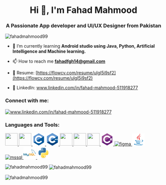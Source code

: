 <h1 align="center">Hi 👋, I'm Fahad Mahmood</h1>
<h3 align="center">A Passionate App developer and UI/UX Designer from Pakistan</h3>

<p align="left"> <img src="https://komarev.com/ghpvc/?username=fahadmahmood99&label=Profile%20views&color=0e75b6&style=flat" alt="fahadmahmood99" /> </p>

- 🌱 I’m currently learning **Android studio using Java, Python, Artificial Intelligence and Machine learning.**

- 📫 How to reach me **fahadfgh14@gmail.com**

- 📄 Resume: [https://flowcv.com/resume/ulgl5i9sf2](https://flowcv.com/resume/ulgl5i9sf2)

- 📄 LinkedIn: www.linkedin.com/in/fahad-mahmood-511918277

<h3 align="left">Connect with me:</h3>
<p align="left">
<a href="www.linkedin.com/in/fahad-mahmood-511918277" target="blank"><img align="center" src="https://raw.githubusercontent.com/rahuldkjain/github-profile-readme-generator/master/src/images/icons/Social/linked-in-alt.svg" alt="www.linkedin.com/in/fahad-mahmood-511918277" height="30" width="40" /></a>
</p>

<h3 align="left">Languages and Tools:</h3>
<p align="left"> <a href="https://developer.android.com" target="_blank" rel="noreferrer">
  <img src="https://cdn.jsdelivr.net/gh/devicons/devicon@latest/icons/vscode/vscode-original.svg" width="40" height="40" />
<img src="https://cdn.jsdelivr.net/gh/devicons/devicon@latest/icons/visualstudio/visualstudio-original.svg" width="40" height="40"/>
</a> <a href="https://www.cprogramming.com/" target="_blank" rel="noreferrer"> <img src="https://raw.githubusercontent.com/devicons/devicon/master/icons/c/c-original.svg" alt="c" width="40" height="40"/> </a> <a href="https://www.w3schools.com/cpp/" target="_blank" rel="noreferrer"> <img src="https://raw.githubusercontent.com/devicons/devicon/master/icons/cplusplus/cplusplus-original.svg" alt="cplusplus" width="40" height="40"/> </a> <a href="https://www.w3schools.com/cs/" target="_blank" rel="noreferrer">
<img src="https://cdn.jsdelivr.net/gh/devicons/devicon@latest/icons/linux/linux-original.svg" width="40" height="40"/>
<img src="https://cdn.jsdelivr.net/gh/devicons/devicon@latest/icons/ubuntu/ubuntu-original-wordmark.svg" width="40" height="40"/>
<img src="https://cdn.jsdelivr.net/gh/devicons/devicon@latest/icons/androidstudio/androidstudio-original.svg" width="40" height="40" />
<img src="https://raw.githubusercontent.com/devicons/devicon/master/icons/csharp/csharp-original.svg" alt="csharp" width="40" height="40"/> </a> <a href="https://www.figma.com/" target="_blank" rel="noreferrer"> <img src="https://www.vectorlogo.zone/logos/figma/figma-icon.svg" alt="figma" width="40" height="40"/> </a> <a href="https://www.java.com" target="_blank" rel="noreferrer"> <img src="https://raw.githubusercontent.com/devicons/devicon/master/icons/java/java-original.svg" alt="java" width="40" height="40"/> </a> <a href="https://www.microsoft.com/en-us/sql-server" target="_blank" rel="noreferrer"> <img src="https://www.svgrepo.com/show/303229/microsoft-sql-server-logo.svg" alt="mssql" width="40" height="40"/> </a> <a href="https://www.mysql.com/" target="_blank" rel="noreferrer"> <img src="https://raw.githubusercontent.com/devicons/devicon/master/icons/mysql/mysql-original-wordmark.svg" alt="mysql" width="40" height="40"/> </a> <a href="https://www.python.org" target="_blank" rel="noreferrer"> <img src="https://raw.githubusercontent.com/devicons/devicon/master/icons/python/python-original.svg" alt="python" width="40" height="40"/> </a> </p>

<p><img align="left" src="https://github-readme-stats.vercel.app/api/top-langs?username=fahadmahmood99&show_icons=true&locale=en&layout=compact" alt="fahadmahmood99" /></p>

<p>&nbsp;<img align="center" src="https://github-readme-stats.vercel.app/api?username=fahadmahmood99&show_icons=true&locale=en" alt="fahadmahmood99" /></p>

<p><img align="center" src="https://github-readme-streak-stats.herokuapp.com/?user=fahadmahmood99&" alt="fahadmahmood99" /></p>
